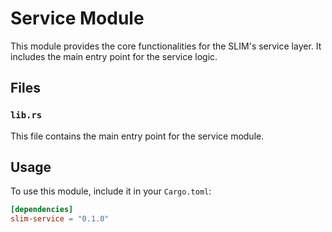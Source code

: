 # Service Module

This module provides the core functionalities for the SLIM's service layer.
It includes the main entry point for the service logic.

## Files

### `lib.rs`

This file contains the main entry point for the service module.

## Usage

To use this module, include it in your `Cargo.toml`:

```toml
[dependencies]
slim-service = "0.1.0"
```
